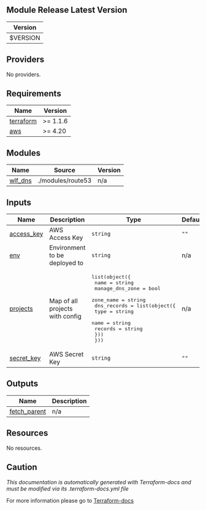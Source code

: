 <!-- BEGIN_TF_DOCS -->
## Module Release Latest Version
| Version |
|:-------:|
| $VERSION  |


## Providers

No providers.
## Requirements

| Name | Version |
|------|---------|
| <a name="requirement_terraform"></a> [terraform](#requirement\_terraform) | >= 1.1.6 |
| <a name="requirement_aws"></a> [aws](#requirement\_aws) | >= 4.20 |
## Modules

| Name | Source | Version |
|------|--------|---------|
| <a name="module_wlf_dns"></a> [wlf\_dns](#module\_wlf\_dns) | ./modules/route53 | n/a |
## Inputs

| Name | Description | Type | Default | Required |
|------|-------------|------|---------|:--------:|
| <a name="input_access_key"></a> [access\_key](#input\_access\_key) | AWS Access Key | `string` | `""` | no |
| <a name="input_env"></a> [env](#input\_env) | Environment to be deployed to | `string` | n/a | yes |
| <a name="input_projects"></a> [projects](#input\_projects) | Map of all projects with config | <pre>list(object({<br>    name            = string<br>    manage_dns_zone = bool<br>    zone_name       = string<br>    dns_records = list(object({<br>      type    = string<br>      name    = string<br>      records = string<br>    }))<br>  }))</pre> | n/a | yes |
| <a name="input_secret_key"></a> [secret\_key](#input\_secret\_key) | AWS Secret Key | `string` | `""` | no |
## Outputs

| Name | Description |
|------|-------------|
| <a name="output_fetch_parent"></a> [fetch\_parent](#output\_fetch\_parent) | n/a |
## Resources

No resources.

## Caution

*This documentation is automatically generated with Terraform-docs and must be modified via its .terraform-docs.yml file*

For more information please go to [Terraform-docs](https://terraform-docs.io)
<!-- END_TF_DOCS -->